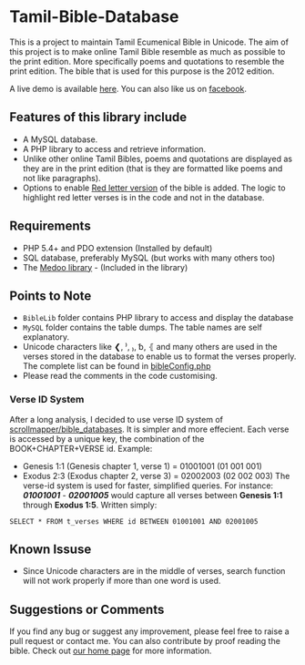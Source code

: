 # Tamil-Bible-Database
This is a project to maintain Tamil Ecumenical Bible in Unicode. The aim of this project is to make online Tamil Bible resemble as much as possible to the print edition. More specifically poems and quotations to resemble the print edition. The bible that is used for this purpose is the 2012 edition.

A live demo is available [here](http://bible.madharasan.com/live/toc.html). You can also like us on [facebook](https://www.facebook.com/Thiruviviliam/).

## Features of this library include
* A MySQL database.
* A PHP library to access and retrieve information.
* Unlike other online Tamil Bibles, poems and quotations are displayed as they are in the print edition (that is they are formatted like poems and not like paragraphs).
* Options to enable [Red letter version](https://en.wikipedia.org/wiki/Red_letter_edition) of the bible is added. The logic to highlight red letter verses is in the code and not in the database.
 
## Requirements
* PHP 5.4+ and PDO extension (Installed by default)
* SQL database, preferably MySQL (but works with many others too)
* The [Medoo library](http://medoo.in) - (Included in the library)

## Points to Note
* `BibleLib` folder contains PHP library to access and display the database
* `MySQL` folder contains the table dumps. The table names are self explanatory.
* Unicode characters like ❮, ⁾, ₎, ␢, ⦃ and many others are used in the verses stored in the database to enable us to format the verses properly. The complete list can be found in [bibleConfig.php](BibleLib/lib/bibleLib/bibleConfig.php)
* Please read the comments in the code customising.

### Verse ID System
After a long analysis, I decided to use verse ID system of  [scrollmapper/bible_databases](https://github.com/scrollmapper/bible_databases). It is simpler and more effecient. Each verse is accessed by a unique key, the combination of the BOOK+CHAPTER+VERSE id.
Example: 
* Genesis 1:1 (Genesis chapter 1, verse 1) = 01001001 (01 001 001)
* Exodus 2:3 (Exodus chapter 2, verse 3) = 02002003 (02 002 003)
The verse-id system is used for faster, simplified queries. For instance:
***01001001*** - ***02001005*** would capture all verses between **Genesis 1:1** through **Exodus 1:5**. 
Written simply:
```mysql
SELECT * FROM t_verses WHERE id BETWEEN 01001001 AND 02001005
```
## Known Issuse
* Since Unicode characters are in the middle of verses, search function will not work properly if more than one word is used.

## Suggestions or Comments
If you find any bug or suggest any improvement, please feel free to raise a pull request or contact me. You can also contribute by proof reading the bible. Check out [our home page](http://bible.madharasan.com/live/) for more information.
